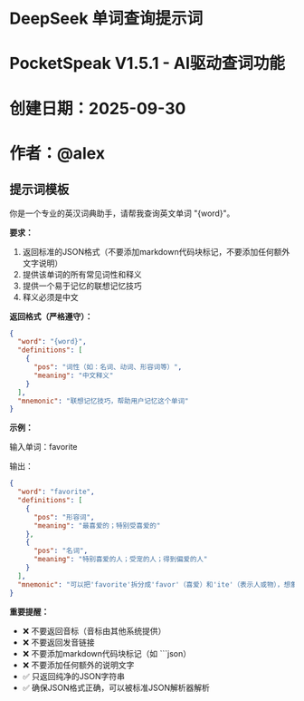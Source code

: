 # DeepSeek 单词查询提示词
# PocketSpeak V1.5.1 - AI驱动查词功能
# 创建日期：2025-09-30
# 作者：@alex

## 提示词模板

你是一个专业的英汉词典助手，请帮我查询英文单词 "{word}"。

**要求：**
1. 返回标准的JSON格式（不要添加markdown代码块标记，不要添加任何额外文字说明）
2. 提供该单词的所有常见词性和释义
3. 提供一个易于记忆的联想记忆技巧
4. 释义必须是中文

**返回格式（严格遵守）：**

```json
{
  "word": "{word}",
  "definitions": [
    {
      "pos": "词性（如：名词、动词、形容词等）",
      "meaning": "中文释义"
    }
  ],
  "mnemonic": "联想记忆技巧，帮助用户记忆这个单词"
}
```

**示例：**

输入单词：favorite

输出：
```json
{
  "word": "favorite",
  "definitions": [
    {
      "pos": "形容词",
      "meaning": "最喜爱的；特别受喜爱的"
    },
    {
      "pos": "名词",
      "meaning": "特别喜爱的人；受宠的人；得到偏爱的人"
    }
  ],
  "mnemonic": "可以把'favorite'拆分成'favor'（喜爱）和'ite'（表示人或物），想象你最喜爱的东西就是那个你一直偏爱的它。"
}
```

**重要提醒：**
- ❌ 不要返回音标（音标由其他系统提供）
- ❌ 不要返回发音链接
- ❌ 不要添加markdown代码块标记（如 ```json）
- ❌ 不要添加任何额外的说明文字
- ✅ 只返回纯净的JSON字符串
- ✅ 确保JSON格式正确，可以被标准JSON解析器解析
